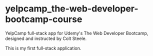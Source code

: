 # yelpcamp_the-web-developer-bootcamp-course
YelpCamp full-stack app for Udemy's The Web Developer Bootcamp, designed and instructed by Colt Steele.

This is my first full-stack application.
